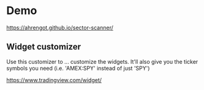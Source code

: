 # Demo
https://ahrengot.github.io/sector-scanner/

## Widget customizer
Use this customizer to ... customize the widgets. It'll also give you the ticker symbols you need (i.e. 'AMEX:SPY' instead of just 'SPY')

https://www.tradingview.com/widget/